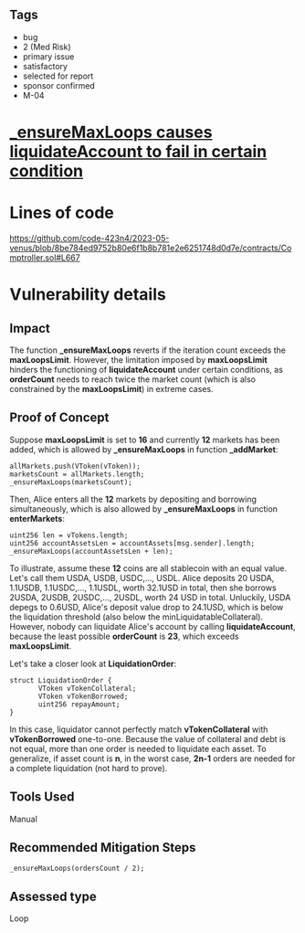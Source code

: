 ## Tags

- bug
- 2 (Med Risk)
- primary issue
- satisfactory
- selected for report
- sponsor confirmed
- M-04

# [_ensureMaxLoops causes liquidateAccount to fail in certain condition](https://github.com/code-423n4/2023-05-venus-findings/issues/327) 

# Lines of code

https://github.com/code-423n4/2023-05-venus/blob/8be784ed9752b80e6f1b8b781e2e6251748d0d7e/contracts/Comptroller.sol#L667


# Vulnerability details

## Impact
The function **_ensureMaxLoops** reverts if the iteration count exceeds the **maxLoopsLimit**. However, the limitation imposed by **maxLoopsLimit** hinders the functioning of **liquidateAccount** under certain conditions, as **orderCount** needs to reach twice the market count (which is also constrained by the **maxLoopsLimit**) in extreme cases.

## Proof of Concept
Suppose **maxLoopsLimit** is set to **16** and currently **12** markets has been added, which is allowed by **_ensureMaxLoops** in function **_addMarket**:

    allMarkets.push(VToken(vToken));
    marketsCount = allMarkets.length;
    _ensureMaxLoops(marketsCount);
Then, Alice enters all the **12** markets by depositing and borrowing simultaneously, which is also allowed by **_ensureMaxLoops** in function **enterMarkets**:

    uint256 len = vTokens.length;
    uint256 accountAssetsLen = accountAssets[msg.sender].length;
    _ensureMaxLoops(accountAssetsLen + len);
To illustrate, assume these **12** coins are all stablecoin with an equal value. Let's call them USDA, USDB, USDC,..., USDL. Alice deposits 20 USDA, 1.1USDB, 1.1USDC,..., 1.1USDL, worth 32.1USD in total, then she borrows 2USDA, 2USDB, 2USDC,..., 2USDL, worth 24 USD in total. Unluckily, USDA depegs to 0.6USD, Alice's deposit value drop to 24.1USD, which is below the liquidation threshold (also below the minLiquidatableCollateral). However, nobody can liquidate Alice's account by calling **liquidateAccount**, because the least possible **orderCount** is **23**, which exceeds **maxLoopsLimit**.

Let's take a closer look at **LiquidationOrder**:

    struct LiquidationOrder {
           VToken vTokenCollateral;
           VToken vTokenBorrowed;
           uint256 repayAmount;
    }
In this case, liquidator cannot perfectly match **vTokenCollateral** with **vTokenBorrowed** one-to-one. Because the value of collateral and debt is not equal, more than one order is needed to liquidate each asset. To generalize, if asset count is **n**, in the worst case, **2n-1** orders are needed for a complete liquidation (not hard to prove).

## Tools Used
Manual

## Recommended Mitigation Steps
    _ensureMaxLoops(ordersCount / 2);



## Assessed type

Loop
